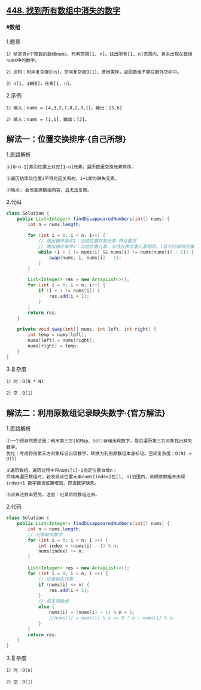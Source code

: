 ## [448. 找到所有数组中消失的数字](https://leetcode.cn/problems/find-all-numbers-disappeared-in-an-array/description/)

#### #数组
1.题意

    1）给定含n个整数的数组nums，元素范围[1, n]。找出所有[1, n]范围内、且未出现在数组nums中的数字。

    2）进阶：时间复杂度O(n)，空间复杂度O(1)、原地置换，返回数组不算在额外空间中。

    3）n[1, 10E5]，元素[1, n]。

2.示例

    1）输入：nums = [4,3,2,7,8,2,3,1]，输出：[5,6]

    2）输入：nums = [1,1]，输出：[2]。

## 解法一：位置交换排序·{自己所想}
1.思路解析

    ①[0~n-1]索引位置上对应[1~n]元素，遍历数组交换元素排序。

    ②遍历结束后位置i不符对应关系的，i+1即为缺失元素。

    ③缺点: 会改变原数组内容，且无法复原。

2.代码

```java
class Solution {
    public List<Integer> findDisappearedNumbers(int[] nums) {
        int n = nums.length;

        for (int i = 0; i < n; i++) {
            // 跳出循环条件1：当前位置存放元素·符合要求
            // 跳出循环条件2：当前位置元素、与待互换位置元素相同。(若不打破将死循环)
            while (i + 1 != nums[i] && nums[i] != nums[nums[i] - 1]) {
                swap(nums, i, nums[i] - 1);
            }
        }

        List<Integer> res = new ArrayList<>();
        for (int i = 0; i < n; i++) {
            if (i + 1 != nums[i]) {
                res.add(i + 1);
            }
        }
        return res;
    }

    private void swap(int[] nums, int left, int right) {
        int temp = nums[left];
        nums[left] = nums[right];
        nums[right] = temp;
    }
}
```

3.复杂度

    1）时：O(N * N)

    2）空：O(1)


## 解法二：利用原数组记录缺失数字·{官方解法}
1.思路解析

    ①一个很自然想法是：利用第三方(如Map、Set)存储出现数字，最后遍历第三方对象找出缺失数字。
    优化：考虑将用第三方对象标记出现数字，转换为利用原数组本身标记。空间复杂度：O(N) → O(1)

    ②遍历数组，遍历过程中将nums[i]-1指定位置自增n；
    后续再遍历数组时，若发现该位置元素nums[index]在[1, n]范围内，说明原数组未出现 index+1 数字使该位置增加，即该数字缺失。

    ③该算法效率更优。注意：记录后将数组还原。


2.代码
```java
class Solution {
    public List<Integer> findDisappearedNumbers(int[] nums) {
        int n = nums.length;
        // 记录缺失数字
        for (int i = 0; i < n; i ++) {
            int index = (nums[i] - 1) % n;
            nums[index] += n;
        }
        
        List<Integer> res = new ArrayList<>();
        for (int i = 0; i < n; i ++) {
            // 记录缺失元素
            if (nums[i] <= n) {
                res.add(i + 1);
            }
            // 恢复原数组
            else {
                nums[i] = (nums[i] - 1) % n + 1;
                //nums[i] = nums[i] % n == 0 ? n : nums[i] % n; 
            }
        }
        return res;
    }
}
```

3.复杂度

    1）时：O(n)

    2）空：O(1)